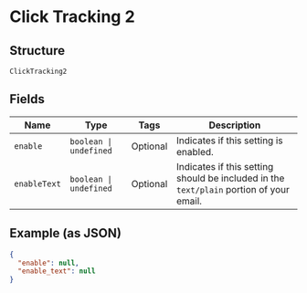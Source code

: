 
# Click Tracking 2

## Structure

`ClickTracking2`

## Fields

| Name | Type | Tags | Description |
|  --- | --- | --- | --- |
| `enable` | `boolean \| undefined` | Optional | Indicates if this setting is enabled. |
| `enableText` | `boolean \| undefined` | Optional | Indicates if this setting should be included in the `text/plain` portion of your email. |

## Example (as JSON)

```json
{
  "enable": null,
  "enable_text": null
}
```

